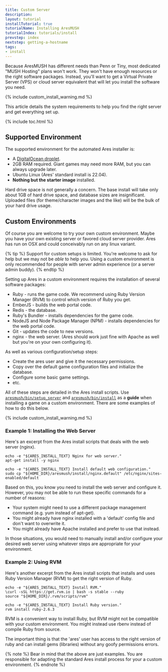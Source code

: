 ```yaml
---
title: Custom Server
description: 
layout: tutorial
installTutorial: true
tutorialName: Installing AresMUSH
tutorialIndex: tutorials/install
prevstep: index
nextstep: getting-a-hostname
tags:
- install
---
```


Because AresMUSH has different needs than Penn or Tiny, most dedicated "MUSH Hosting" plans won't work.  They won't have enough resources or the right software packages.  Instead, you'll want to get a Virtual Private Server (VPS) or cloud server equivalent that will let you install the software you need.

{% include custom_install_warning.md %}

This article details the system requirements to help you find the right server and get everything set up.

{% include toc.html %}

## Supported Environment

The supported environment for the automated Ares installer is:

* A [DigitalOcean droplet](/tutorials/install/digital-ocean.html).
* 2GB RAM required.  Giant games may need more RAM, but you can always upgrade later.
* Ubuntu Linux (Ares' standard install is 22.04).
* **Nothing but the starter image** installed.   

Hard drive space is not generally a concern. The base install will take only about 1GB of hard drive space, and database sizes are insignificant. Uploaded files (for theme/character images and the like) will be the bulk of your hard drive usage.

## Custom Environments

Of course you are welcome to try your own custom environment.  Maybe you have your own existing server or favored cloud server provider.  Ares has run on OSX and could conceivably run on any linux variant.  

{% tip %}
Support for custom setups is limited.  You're welcome to ask for help but we may not be *able* to help you.  Using a custom environment is only recommended for people with server admin experience (or a server admin buddy).
{% endtip %}

Setting up Ares in a custom environment requires the installation of several software packages: 

* Ruby - runs the game code.  We recommend using Ruby Version Manager (RVM) to control which version of Ruby you get.
* EmberJS - builds the web portal code.
* Redis - the database.
* Ruby's Bundler - installs dependencies for the game code.
* NodeJS and Node Package Manager (NPM) - installs dependencies for the web portal code.
* Git - updates the code to new versions.
* nginx - the web server.  (Ares should work just fine with Apache as well but you're on your own configuring it).

As well as various configuration/setup steps:

* Create the ares user and give it the necessary permissions.
* Copy over the default game configuration files and initialize the database.
* Configure some basic game settings.
* etc.

All of these steps are detailed in the Ares install scripts. Use [`aresmush/bin/setup_server`](https://github.com/AresMUSH/aresmush/blob/master/bin/setup_server) and [`aresmush/bin/install`](https://github.com/AresMUSH/aresmush/blob/master/bin/install) as a **guide** when installing a game on a custom environment.  There are some examples of how to do this below.

{% include custom_install_warning.md %}

### Example 1: Installing the Web Server

Here's an excerpt from the Ares install scripts that deals with the web server (nginx).

    echo -e "${ARES_INSTALL_TEXT} Nginx for web server."
    apt-get install -y nginx

    echo -e "${ARES_INSTALL_TEXT} Install default web configuration."
    sudo cp "${HOME_DIR}/aresmush/install/nginx.default" /etc/nginx/sites-enabled/default

Based on this, you know you need to install the web server and configure it.  However, you may not be able to run these specific commands for a number of reasons:

* Your system might need to use a different package management command (e.g. yum instead of apt-get).  
* You might already have nginx installed with a 'default' config file and don't want to overwrite it.
* You might already have Apache installed and prefer to use that instead.

In those situations, you would need to manually install and/or configure your desired web server using whatever steps are appropriate for your environment.

### Example 2: Using RVM

Here's another excerpt from the Ares install scripts that installs and uses Ruby Version Manager (RVM) to get the right version of Ruby.

    echo -e "${ARES_INSTALL_TEXT} Install RVM."
    \curl -sSL https://get.rvm.io | bash -s stable --ruby
    source "${HOME_DIR}/.rvm/scripts/rvm"
    
    echo -e "${ARES_INSTALL_TEXT} Install Ruby version."
    rvm install ruby-2.6.3

RVM is a convenient way to install Ruby, but RVM might not be compatible with your custom environment.  You might instead use rbenv instead of compile Ruby from source.  

The important thing is that the 'ares' user has access to the right version of ruby and can install gems (libraries) without any goofy permissions errors.

{% note %}
Bear in mind that the above are just examples. You are responsible for adapting the standard Ares install process for your a custom environment.
{% endnote %}